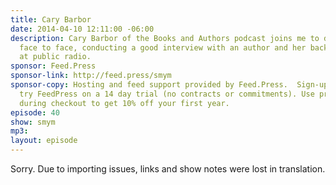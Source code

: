```yaml
---
title: Cary Barbor
date: 2014-04-10 12:11:00 -06:00
description: Cary Barbor of the Books and Authors podcast joins me to discuss interviewing
  face to face, conducting a good interview with an author and her background working
  at public radio.
sponsor: Feed.Press
sponsor-link: http://feed.press/smym
sponsor-copy: Hosting and feed support provided by Feed.Press.  Sign-up today and
  try FeedPress on a 14 day trial (no contracts or commitments). Use promo code "smym"
  during checkout to get 10% off your first year.
episode: 40
show: smym
mp3: 
layout: episode
---
```


Sorry. Due to importing issues, links and show notes were lost in translation.
